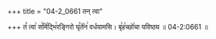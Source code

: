 +++
title = "04-2_0661 तन् त्वा"

+++
तं꣡ त्वा꣢ स꣣मि꣡द्भि꣢रङ्गिरो घृ꣣ते꣡न꣢ वर्धयामसि। बृ꣣ह꣡च्छो꣢चा यविष्ठ्य ॥ 04-2:0661 ॥